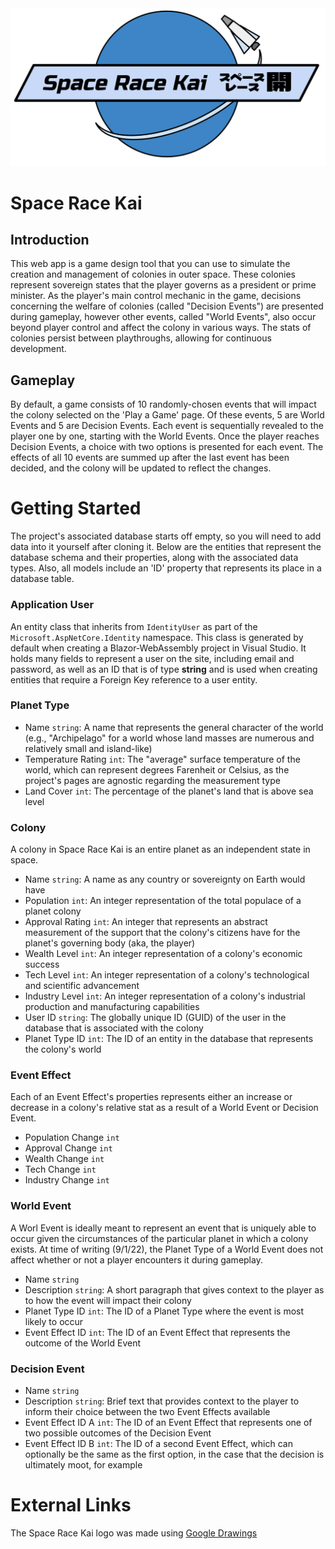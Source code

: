 <img src="./SRK Logo 2 Sketch.svg">

# Space Race Kai

## Introduction
This web app is a game design tool that you can use to simulate the creation and management of colonies in outer space. 
These colonies represent sovereign states that the player governs as a president or prime minister. 
As the player's main control mechanic in the game, decisions concerning the welfare of colonies (called "Decision Events") are presented during gameplay, however other events, called "World Events", also occur beyond player control and affect the colony in various ways.
The stats of colonies persist between playthroughs, allowing for continuous development.

## Gameplay
By default, a game consists of 10 randomly-chosen events that will impact the colony selected on the 'Play a Game' page. 
Of these events, 5 are World Events and 5 are Decision Events. 
Each event is sequentially revealed to the player one by one, starting with the World Events. 
Once the player reaches Decision Events, a choice with two options is presented for each event. 
The effects of all 10 events are summed up after the last event has been decided, and the colony will be updated to reflect the changes.

# Getting Started
The project's associated database starts off empty, so you will need to add data into it yourself after cloning it. Below are the entities that represent the database schema and their properties, along with the associated data types. Also, all models include an 'ID' property that represents its place in a database table.

### Application User
An entity class that inherits from `IdentityUser` as part of the `Microsoft.AspNetCore.Identity` namespace. This class is generated by default when creating a Blazor-WebAssembly project in Visual Studio. It holds many fields to represent a user on the site, including email and password, as well as an ID that is of type **string** and is used when creating entities that require a Foreign Key reference to a user entity.

### Planet Type
- Name `string`: A name that represents the general character of the world (e.g., "Archipelago" for a world whose land masses are numerous and relatively small and island-like)
- Temperature Rating `int`: The "average" surface temperature of the world, which can represent degrees Farenheit or Celsius, as the project's pages are agnostic regarding the measurement type
- Land Cover `int`: The percentage of the planet's land that is above sea level

### Colony
A colony in Space Race Kai is an entire planet as an independent state in space.
- Name `string`: A name as any country or sovereignty on Earth would have
- Population `int`: An integer representation of the total populace of a planet colony
- Approval Rating `int`: An integer that represents an abstract measurement of the support that the colony's citizens have for the planet's governing body (aka, the player)
- Wealth Level `int`: An integer representation of a colony's economic success
- Tech Level `int`: An integer representation of a colony's technological and scientific advancement
- Industry Level `int`: An integer representation of a colony's industrial production and manufacturing capabilities
- User ID `string`: The globally unique ID (GUID) of the user in the database that is associated with the colony
- Planet Type ID `int`: The ID of an entity in the database that represents the colony's world

### Event Effect
Each of an Event Effect's properties represents either an increase or decrease in a colony's relative stat as a result of a World Event or Decision Event.
- Population Change `int`
- Approval Change `int`
- Wealth Change `int`
- Tech Change `int`
- Industry Change `int`

### World Event
A Worl Event is ideally meant to represent an event that is uniquely able to occur given the circumstances of the particular planet in which a colony exists. At time of writing (9/1/22), the Planet Type of a World Event does not affect whether or not a player encounters it during gameplay.
- Name `string`
- Description `string`: A short paragraph that gives context to the player as to how the event will impact their colony
- Planet Type ID `int`: The ID of a Planet Type where the event is most likely to occur
- Event Effect ID `int`: The ID of an Event Effect that represents the outcome of the World Event

### Decision Event
- Name `string`
- Description `string`: Brief text that provides context to the player to inform their choice between the two Event Effects available
- Event Effect ID A `int`: The ID of an Event Effect that represents one of two possible outcomes of the Decision Event
- Event Effect ID B `int`: The ID of a second Event Effect, which can optionally be the same as the first option, in the case that the decision is ultimately moot, for example

# External Links
The Space Race Kai logo was made using [Google Drawings](https://en.wikipedia.org/wiki/Google_Drawings)

